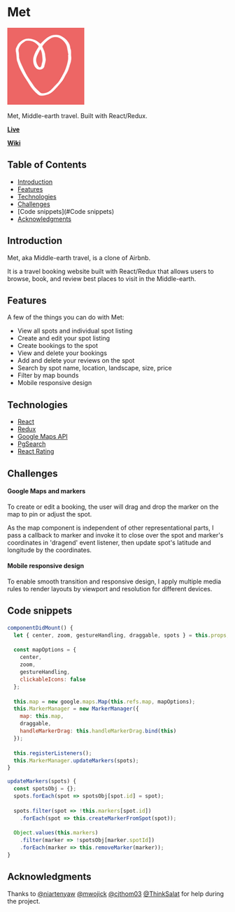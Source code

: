 # Met

![Met](https://github.com/doahuang/Met/blob/master/public/met_logo.png?raw=true)

Met, Middle-earth travel. Built with React/Redux.

__[Live](https://met-app.herokuapp.com/#/)__

__[Wiki](../../wiki)__

## Table of Contents

+ [Introduction](#Introduction)
+ [Features](#Features)
+ [Technologies](#Technologies)
+ [Challenges](#Challenges)
+ [Code snippets](#Code snippets)
+ [Acknowledgments](#Acknowledgments)

## Introduction

Met, aka Middle-earth travel, is a clone of Airbnb.

It is a travel booking website built with React/Redux that allows users to browse, book, and review best places to visit in the Middle-earth.

## Features

A few of the things you can do with Met:

+ View all spots and individual spot listing
+ Create and edit your spot listing
+ Create bookings to the spot
+ View and delete your bookings
+ Add and delete your reviews on the spot
+ Search by spot name, location, landscape, size, price
+ Filter by map bounds
+ Mobile responsive design

## Technologies

+ [React](https://reactjs.org/)
+ [Redux](https://redux.js.org/)
+ [Google Maps API](https://developers.google.com/maps/documentation/javascript/tutorial)
+ [PgSearch](https://github.com/Casecommons/pg_search)
+ [React Rating](https://www.npmjs.com/package/react-rating)

## Challenges

#### Google Maps and markers

To create or edit a booking, the user will drag and drop the marker on the map to pin or adjust the spot.

As the map component is independent of other representational parts, I pass a callback to marker and invoke it to close over the spot and marker's coordinates in 'dragend' event listener, then update spot's latitude and longitude by the coordinates.

#### Mobile responsive design

To enable smooth transition and responsive design, I apply multiple media rules to render layouts by viewport and resolution for different devices.

## Code snippets

```javascript
componentDidMount() {
  let { center, zoom, gestureHandling, draggable, spots } = this.props;

  const mapOptions = {
    center,
    zoom,
    gestureHandling,
    clickableIcons: false
  };

  this.map = new google.maps.Map(this.refs.map, mapOptions);
  this.MarkerManager = new MarkerManager({
    map: this.map,
    draggable,
    handleMarkerDrag: this.handleMarkerDrag.bind(this)
  });

  this.registerListeners();
  this.MarkerManager.updateMarkers(spots);
}
```

```javascript
updateMarkers(spots) {
  const spotsObj = {};
  spots.forEach(spot => spotsObj[spot.id] = spot);

  spots.filter(spot => !this.markers[spot.id])
    .forEach(spot => this.createMarkerFromSpot(spot));

  Object.values(this.markers)
    .filter(marker => !spotsObj[marker.spotId])
    .forEach(marker => this.removeMarker(marker));
}
```

## Acknowledgments

Thanks to [@niartenyaw]() [@mwojick]() [@cjthom03]() [@ThinkSalat]() for help during the project.
